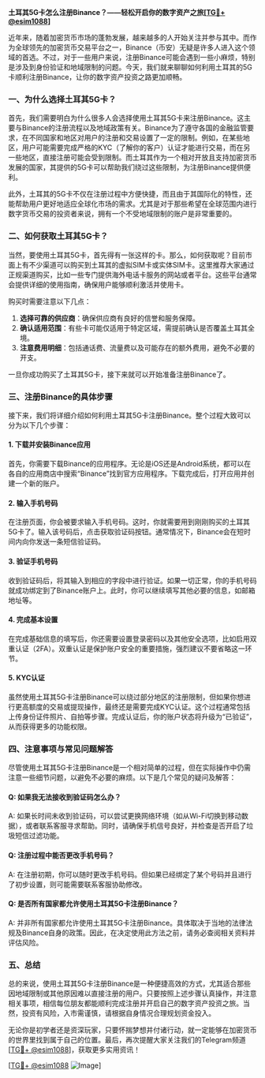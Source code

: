 **土耳其5G卡怎么注册Binance？——轻松开启你的数字资产之旅[[TG💪+ @esim1088](https://t.me/s/esim1088)]**

近年来，随着加密货币市场的蓬勃发展，越来越多的人开始关注并参与其中。而作为全球领先的加密货币交易平台之一，Binance（币安）无疑是许多人进入这个领域的首选。不过，对于一些用户来说，注册Binance可能会遇到一些小麻烦，特别是涉及到身份验证和地域限制的问题。今天，我们就来聊聊如何利用土耳其的5G卡顺利注册Binance，让你的数字资产投资之路更加顺畅。

### **一、为什么选择土耳其5G卡？**

首先，我们需要明白为什么很多人会选择使用土耳其5G卡来注册Binance。这主要与Binance的注册流程以及地域政策有关。Binance为了遵守各国的金融监管要求，在不同国家和地区对用户的注册和交易设置了一定的限制。例如，在某些地区，用户可能需要完成严格的KYC（了解你的客户）认证才能进行交易，而在另一些地区，直接注册可能会受到限制。而土耳其作为一个相对开放且支持加密货币发展的国家，其提供的5G卡可以帮助我们绕过这些限制，为注册Binance提供便利。

此外，土耳其的5G卡不仅在注册过程中方便快捷，而且由于其国际化的特性，还能帮助用户更好地适应全球化市场的需求。尤其是对于那些希望在全球范围内进行数字货币交易的投资者来说，拥有一个不受地域限制的账户是非常重要的。

### **二、如何获取土耳其5G卡？**

当然，要使用土耳其5G卡，首先得有一张这样的卡。那么，如何获取呢？目前市面上有不少渠道可以购买到土耳其的虚拟SIM卡或实体SIM卡。这里推荐大家通过正规渠道购买，比如一些专门提供海外电话卡服务的网站或者平台。这些平台通常会提供详细的使用指南，确保用户能够顺利激活并使用卡。

购买时需要注意以下几点：
1. **选择可靠的供应商**：确保供应商有良好的信誉和服务保障。
2. **确认适用范围**：有些卡可能仅适用于特定区域，需提前确认是否覆盖土耳其全境。
3. **注意费用明细**：包括通话费、流量费以及可能存在的额外费用，避免不必要的开支。

一旦你成功购买了土耳其5G卡，接下来就可以开始准备注册Binance了。

### **三、注册Binance的具体步骤**

接下来，我们将详细介绍如何利用土耳其5G卡注册Binance。整个过程大致可以分为以下几个步骤：

#### **1. 下载并安装Binance应用**
首先，你需要下载Binance的应用程序。无论是iOS还是Android系统，都可以在各自的应用商店中搜索“Binance”找到官方应用程序。下载完成后，打开应用并创建一个新的账户。

#### **2. 输入手机号码**
在注册页面，你会被要求输入手机号码。这时，你就需要用到刚刚购买的土耳其5G卡了。输入该号码后，点击获取验证码按钮。通常情况下，Binance会在短时间内向你发送一条短信验证码。

#### **3. 验证手机号码**
收到验证码后，将其输入到相应的字段中进行验证。如果一切正常，你的手机号码就成功绑定到了Binance账户上。此时，你可以继续填写其他必要的信息，如邮箱地址等。

#### **4. 完成基本设置**
在完成基础信息的填写后，你还需要设置登录密码以及其他安全选项，比如启用双重认证（2FA）。双重认证是保护账户安全的重要措施，强烈建议不要省略这一环节。

#### **5. KYC认证**
虽然使用土耳其5G卡注册Binance可以绕过部分地区的注册限制，但如果你想进行更高额度的交易或提现操作，最终还是需要完成KYC认证。这个过程通常包括上传身份证件照片、自拍等步骤。完成认证后，你的账户状态将升级为“已验证”，从而获得更多的功能权限。

### **四、注意事项与常见问题解答**

尽管使用土耳其5G卡注册Binance是一个相对简单的过程，但在实际操作中仍需注意一些细节问题，以避免不必要的麻烦。以下是几个常见的疑问及解答：

#### **Q: 如果我无法接收到验证码怎么办？**
A: 如果长时间未收到验证码，可以尝试更换网络环境（如从Wi-Fi切换到移动数据），或者联系客服寻求帮助。同时，请确保手机信号良好，并检查是否开启了垃圾短信过滤功能。

#### **Q: 注册过程中能否更改手机号码？**
A: 在注册初期，你可以随时更改手机号码。但如果已经绑定了某个号码并且进行了初步设置，则可能需要联系客服协助修改。

#### **Q: 是否所有国家都允许使用土耳其5G卡注册Binance？**
A: 并非所有国家都允许使用土耳其5G卡注册Binance。具体取决于当地的法律法规及Binance自身的政策。因此，在决定使用此方法之前，请务必查阅相关资料并评估风险。

### **五、总结**

总的来说，使用土耳其5G卡注册Binance是一种便捷高效的方式，尤其适合那些因地域限制或其他原因难以直接注册的用户。只要按照上述步骤认真操作，并注意相关事项，相信每位朋友都能顺利完成注册并开启自己的数字资产投资之旅。当然，投资有风险，入市需谨慎，请根据自身情况合理规划资金投入。

无论你是初学者还是资深玩家，只要怀揣梦想并付诸行动，就一定能够在加密货币的世界里找到属于自己的位置。最后，再次提醒大家关注我们的Telegram频道[[TG💪+ @esim1088](https://t.me/s/esim1088)]，获取更多实用资讯！

[[TG💪+ @esim1088](https://t.me/s/esim1088) ![Image](https://i.postimg.cc/4NQfJmqS/Snipaste-2025-05-13-00-14-12.png)]